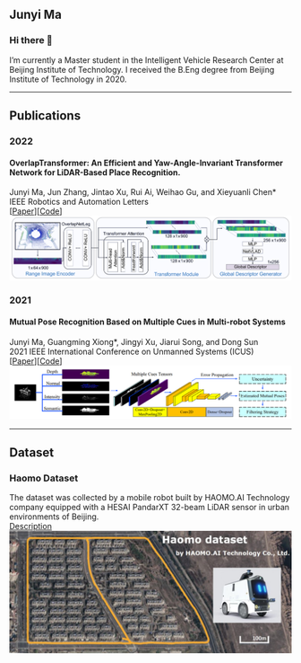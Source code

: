 ## Junyi Ma

### Hi there 👋

I’m currently a Master student in the Intelligent Vehicle Research Center at Beijing Institute of Technology. I received the B.Eng degree from Beijing Institute of Technology in 2020.
  
---

## Publications

### 2022  
#### OverlapTransformer: An Efficient and Yaw-Angle-Invariant Transformer Network for LiDAR-Based Place Recognition.  
Junyi Ma, Jun Zhang, Jintao Xu, Rui Ai, Weihao Gu, and Xieyuanli Chen*    
IEEE Robotics and Automation Letters  
[[Paper](https://ieeexplore.ieee.org/document/9785497)][[Code](https://github.com/haomo-ai/OverlapTransformer)]    
<img src="./system_overview_ral2022.png">



### 2021  
#### Mutual Pose Recognition Based on Multiple Cues in Multi-robot Systems
Junyi Ma, Guangming Xiong*, Jingyi Xu, Jiarui Song, and Dong Sun  
2021 IEEE International Conference on Unmanned Systems (ICUS)  
[[Paper](https://ieeexplore.ieee.org/document/9641141)][[Code](https://github.com/BIT-MJY/Mutual-Pose-Recognition-Based-on-Multiple-Cues-in-MRS)]    
![MutualPoseRec](/system_overview_icus2021.png)


---

## Dataset

### Haomo Dataset
The dataset was collected by a mobile robot built by HAOMO.AI Technology company equipped with a HESAI PandarXT 32-beam LiDAR sensor in urban environments of Beijing.   
[Description](https://github.com/haomo-ai/OverlapTransformer/tree/master/Haomo_Dataset)  
![haomo](/haomo_dataset.png)




